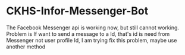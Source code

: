 # CKHS-Infor-Messenger-Bot


The Facebook Messenger api is working now, but still cannot working. Problem is If want to send a message to a Id, that's id is need from Messenger not user profile Id, I am trying fix this problem, maybe use another method

